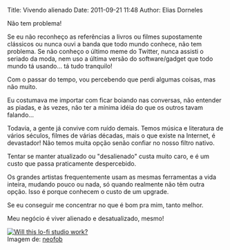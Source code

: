 Title: Vivendo alienado
Date: 2011-09-21 11:48
Author: Elias Dorneles

Não tem problema!

Se eu não reconheço as referências a livros ou filmes supostamente
clássicos ou nunca ouvi a banda que todo mundo conhece, não tem
problema. Se não conheço o último meme do Twitter, nunca assisti o
seriado da moda, nem uso a última versão do software/gadget que todo
mundo tá usando... tá tudo tranquilo!

Com o passar do tempo, vou percebendo que perdi algumas coisas, mas não
muito.

Eu costumava me importar com ficar boiando nas conversas, não entender
as piadas, e às vezes, não ter a mínima idéia do que os outros tavam
falando...

Todavia, a gente já convive com ruído demais. Temos música e literatura
de vários séculos, filmes de várias décadas, mais o que existe na
Internet, é devastador! Não temos muita opção senão confiar no nosso
filtro nativo.

Tentar se manter atualizado ou "desalienado" custa muito caro, e é um
custo que passa praticamente despercebido.

Os grandes artistas frequentemente usam as mesmas ferramentas a vida
inteira, mudando pouco ou nada, só quando realmente não têm outra opção.
Isso é porque conhecem o custo de um upgrade.

Se eu conseguir me concentrar no que é bom pra mim, tanto melhor.

Meu negócio é viver alienado e desatualizado, mesmo!

[![Will this lo-fi studio
work?](https://farm3.static.flickr.com/2104/2462886262_2b438e50c1.jpg)](http://www.flickr.com/photos/neofob/2462886262/ "Will this lo-fi studio work? by neofob, on Flickr")  
Imagem de: [neofob](http://www.flickr.com/photos/neofob/2462886262/)
